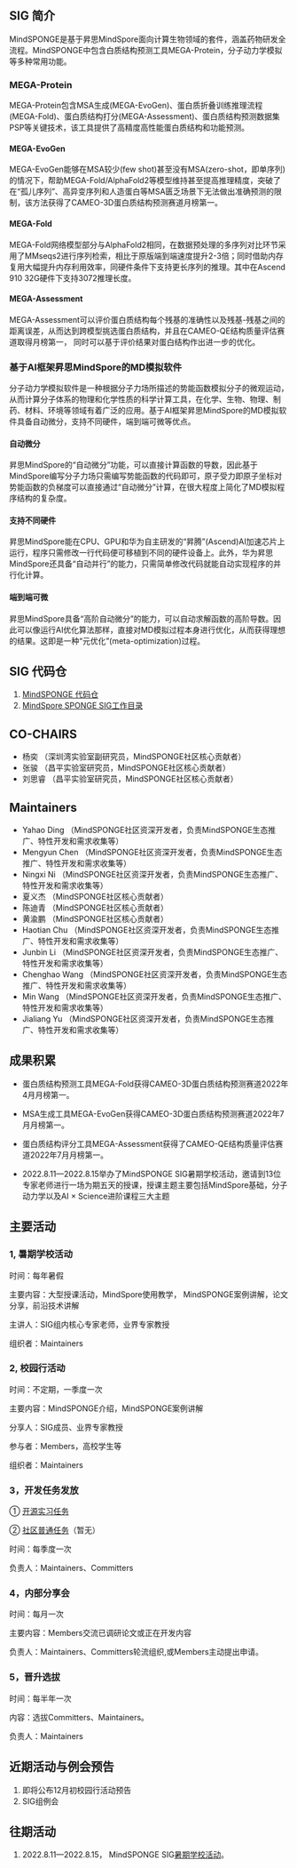 ## SIG 简介

MindSPONGE是基于昇思MindSpore面向计算生物领域的套件，涵盖药物研发全流程。MindSPONGE中包含白质结构预测工具MEGA-Protein，分子动力学模拟等多种常用功能。

### MEGA-Protein

MEGA-Protein包含MSA生成(MEGA-EvoGen)、蛋白质折叠训练推理流程(MEGA-Fold)、蛋白质结构打分(MEGA-Assessment)、蛋白质结构预测数据集PSP等关键技术，该工具提供了高精度高性能蛋白质结构和功能预测。

#### MEGA-EvoGen

MEGA-EvoGen能够在MSA较少(few shot)甚至没有MSA(zero-shot，即单序列)的情况下，帮助MEGA-Fold/AlphaFold2等模型维持甚至提高推理精度，突破了在“孤儿序列”、高异变序列和人造蛋白等MSA匮乏场景下无法做出准确预测的限制，该方法获得了CAMEO-3D蛋白质结构预测赛道月榜第一。

#### MEGA-Fold

MEGA-Fold网络模型部分与AlphaFold2相同，在数据预处理的多序列对比环节采用了MMseqs2进行序列检索，相比于原版端到端速度提升2-3倍；同时借助内存复用大幅提升内存利用效率，同硬件条件下支持更长序列的推理。其中在Ascend 910 32G硬件下支持3072推理长度。

#### MEGA-Assessment

MEGA-Assessment可以评价蛋白质结构每个残基的准确性以及残基-残基之间的距离误差，从而达到跨模型挑选蛋白质结构，并且在CAMEO-QE结构质量评估赛道取得月榜第一， 同时可以基于评价结果对蛋白结构作出进一步的优化。

### 基于AI框架昇思MindSpore的MD模拟软件

分子动力学模拟软件是一种根据分子力场所描述的势能函数模拟分子的微观运动，从而计算分子体系的物理和化学性质的科学计算工具，在化学、生物、物理、制药、材料、环境等领域有着广泛的应用。基于AI框架昇思MindSpore的MD模拟软件具备自动微分，支持不同硬件，端到端可微等优点。

#### 自动微分

昇思MindSpore的“自动微分”功能，可以直接计算函数的导数，因此基于MindSpore编写分子力场只需编写势能函数的代码即可，原子受力即原子坐标对势能函数的负梯度可以直接通过“自动微分”计算，在很大程度上简化了MD模拟程序结构的复杂度。

#### 支持不同硬件

昇思MindSpore能在CPU、GPU和华为自主研发的“昇腾”(Ascend)AI加速芯片上运行，程序只需修改一行代码便可移植到不同的硬件设备上。此外，华为昇思MindSpore还具备“自动并行”的能力，只需简单修改代码就能自动实现程序的并行化计算。

#### 端到端可微

昇思MindSpore具备“高阶自动微分”的能力，可以自动求解函数的高阶导数。因此可以像运行AI优化算法那样，直接对MD模拟过程本身进行优化，从而获得理想的结果。这即是一种“元优化”(meta-optimization)过程。

## SIG 代码仓

1. [MindSPONGE 代码仓](https://gitee.com/mindspore/mindscience/tree/master/MindSPONGE)
2. [MindSpore SPONGE SIG工作目录](https://gitee.com/mindspore/community/tree/master/sigs/mindspore_sponge)

## CO-CHAIRS

* 杨奕 （深圳湾实验室副研究员，MindSPONGE社区核心贡献者）
* 张骏 （昌平实验室研究员，MindSPONGE社区核心贡献者）
* 刘思睿 （昌平实验室研究员，MindSPONGE社区核心贡献者）

## Maintainers

* Yahao Ding （MindSPONGE社区资深开发者，负责MindSPONGE生态推广、特性开发和需求收集等）
* Mengyun Chen （MindSPONGE社区资深开发者，负责MindSPONGE生态推广、特性开发和需求收集等）
* Ningxi Ni （MindSPONGE社区资深开发者，负责MindSPONGE生态推广、特性开发和需求收集等）
* 夏义杰 （MindSPONGE社区核心贡献者）
* 陈迪青 （MindSPONGE社区核心贡献者）
* 黄渝鹏 （MindSPONGE社区核心贡献者）
* Haotian Chu  （MindSPONGE社区资深开发者，负责MindSPONGE生态推广、特性开发和需求收集等）
* Junbin Li （MindSPONGE社区资深开发者，负责MindSPONGE生态推广、特性开发和需求收集等）
* Chenghao Wang （MindSPONGE社区资深开发者，负责MindSPONGE生态推广、特性开发和需求收集等）
* Min Wang （MindSPONGE社区资深开发者，负责MindSPONGE生态推广、特性开发和需求收集等）
* Jialiang Yu （MindSPONGE社区资深开发者，负责MindSPONGE生态推广、特性开发和需求收集等）

## 成果积累

* 蛋白质结构预测工具MEGA-Fold获得CAMEO-3D蛋白质结构预测赛道2022年4月月榜第一。

* MSA生成工具MEGA-EvoGen获得CAMEO-3D蛋白质结构预测赛道2022年7月月榜第一。

* 蛋白质结构评分工具MEGA-Assessment获得了CAMEO-QE结构质量评估赛道2022年7月月榜第一。

* 2022.8.11—2022.8.15举办了MindSPONGE SIG暑期学校活动，邀请到13位专家老师进行一场为期五天的授课，授课主题主要包括MindSpore基础，分子动力学以及AI × Science进阶课程三大主题

## 主要活动

### 1, 暑期学校活动

时间：每年暑假

主要内容：大型授课活动，MindSpore使用教学， MindSPONGE案例讲解，论文分享，前沿技术讲解

主讲人：SIG组内核心专家老师，业界专家教授

组织者：Maintainers

### 2, 校园行活动

时间：不定期，一季度一次

主要内容：MindSPONGE介绍，MindSPONGE案例讲解

分享人：SIG成员、业界专家教授

参与者：Members，高校学生等

组织者：Maintainers

### 3，开发任务发放

① [开源实习任务](https://gitee.com/mindspore/community/issues/I561LI?from=project-issue)

② [社区普通任务]()（暂无）

时间：每季度一次

负责人：Maintainers、Committers

### 4，内部分享会

时间：每月一次

主要内容：Members交流已调研论文或正在开发内容

负责人：Maintainers、Committers轮流组织,或Members主动提出申请。

### 5，晋升选拔

时间：每半年一次

内容：选拔Committers、Maintainers。

负责人：Maintainers

## 近期活动与例会预告

1. 即将公布12月初校园行活动预告
2. SIG组例会

## 往期活动

1. 2022.8.11—2022.8.15， MindSPONGE SIG[暑期学校活动](https://www.bilibili.com/video/BV1pB4y167yS/?spm_id_from=333.999.0.0&vd_source=94e532d8ff646603295d235e65ef1453)。
